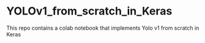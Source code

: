 # YOLOv1_from_scratch_in_Keras
This repo contains a colab notebook that implements Yolo v1 from scratch in Keras

